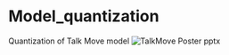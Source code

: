 # Model_quantization
Quantization of Talk Move model
![TalkMove Poster pptx](https://github.com/user-attachments/assets/96c415fd-8e44-4065-8032-556c7952adde)
